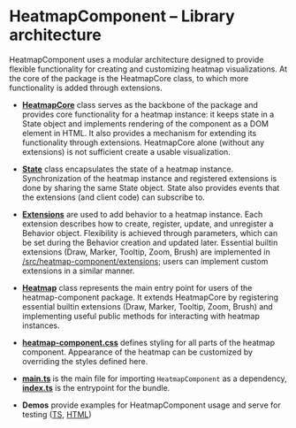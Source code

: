 # HeatmapComponent – Library architecture

HeatmapComponent uses a modular architecture designed to provide flexible functionality for creating and customizing heatmap visualizations. At the core of the package is the HeatmapCore class, to which more functionality is added through extensions.

- [**HeatmapCore**](../src/heatmap-component/heatmap-core.ts) class serves as the backbone of the package and provides core functionality for a heatmap instance: it keeps state in a State object and implements rendering of the component as a DOM element in HTML. It also provides a mechanism for extending its functionality through extensions. HeatmapCore alone (without any extensions) is not sufficient create a usable visualization.

- [**State**](../src/heatmap-component/state.ts) class encapsulates the state of a heatmap instance. Synchronization of the heatmap instance and registered extensions is done by sharing the same State object. State also provides events that the extensions (and client code) can subscribe to.

- [**Extensions**](../src/heatmap-component/extension.ts) are used to add behavior to a heatmap instance. Each extension describes how to create, register, update, and unregister a Behavior object. Flexibility is achieved through parameters, which can be set during the Behavior creation and updated later. Essential builtin extensions (Draw, Marker, Tooltip, Zoom, Brush) are implemented in [/src/heatmap-component/extensions](../src/heatmap-component/extensions/); users can implement custom extensions in a similar manner.

- [**Heatmap**](../src/heatmap-component/heatmap.ts) class represents the main entry point for users of the heatmap-component package. It extends HeatmapCore by registering essential builtin extensions (Draw, Marker, Tooltip, Zoom, Brush) and implementing useful public methods for interacting with heatmap instances.

- [**heatmap-component.css**](../src/heatmap-component.css) defines styling for all parts of the heatmap component. Appearance of the heatmap can be customized by overriding the styles defined here. 

- [**main.ts**](../src/main.ts) is the main file for importing `HeatmapComponent` as a dependency, [**index.ts**](../src/index.ts) is the entrypoint for the bundle.

- **Demos** provide examples for HeatmapComponent usage and serve for testing ([TS](../src/heatmap-component/demo.ts), [HTML](../demo/))
